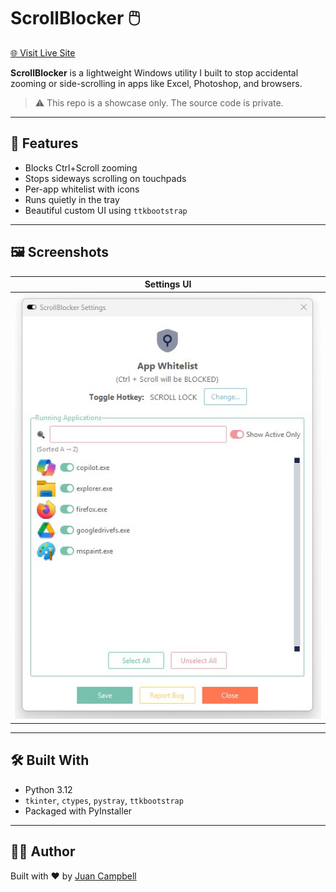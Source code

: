 # ScrollBlocker 🖱️  
[🌐 Visit Live Site](https://scrollblocker.carrd.co/)

**ScrollBlocker** is a lightweight Windows utility I built to stop accidental zooming or side-scrolling in apps like Excel, Photoshop, and browsers.

> ⚠️ This repo is a showcase only. The source code is private.

---

## 🚀 Features

- Blocks Ctrl+Scroll zooming  
- Stops sideways scrolling on touchpads  
- Per-app whitelist with icons  
- Runs quietly in the tray  
- Beautiful custom UI using `ttkbootstrap`

---

## 🖼️ Screenshots

| Settings UI |
|-------------|
| ![Settings UI](images/Settings.jpg) |

---

## 🛠️ Built With

- Python 3.12  
- `tkinter`, `ctypes`, `pystray`, `ttkbootstrap`  
- Packaged with PyInstaller

---

## 👨‍💻 Author

Built with ❤️ by [Juan Campbell](https://github.com/jicampbell98)
